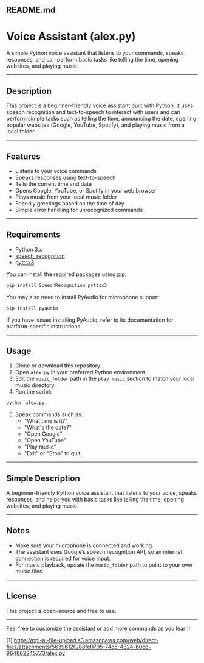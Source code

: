 ## README.md

# Voice Assistant (alex.py)

A simple Python voice assistant that listens to your commands, speaks responses, and can perform basic tasks like telling the time, opening websites, and playing music.

---

## Description

This project is a beginner-friendly voice assistant built with Python. It uses speech recognition and text-to-speech to interact with users and can perform simple tasks such as telling the time, announcing the date, opening popular websites (Google, YouTube, Spotify), and playing music from a local folder.

---

## Features

- Listens to your voice commands
- Speaks responses using text-to-speech
- Tells the current time and date
- Opens Google, YouTube, or Spotify in your web browser
- Plays music from your local music folder
- Friendly greetings based on the time of day
- Simple error handling for unrecognized commands

---

## Requirements

- Python 3.x
- [speech_recognition](https://pypi.org/project/SpeechRecognition/)
- [pyttsx3](https://pypi.org/project/pyttsx3/)

You can install the required packages using pip:

```bash
pip install SpeechRecognition pyttsx3
```

You may also need to install PyAudio for microphone support:

```bash
pip install pyaudio
```
If you have issues installing PyAudio, refer to its documentation for platform-specific instructions.

---

## Usage

1. Clone or download this repository.
2. Open `alex.py` in your preferred Python environment.
3. Edit the `music_folder` path in the `play music` section to match your local music directory.
4. Run the script:

```bash
python alex.py
```

5. Speak commands such as:
   - "What time is it?"
   - "What's the date?"
   - "Open Google"
   - "Open YouTube"
   - "Play music"
   - "Exit" or "Stop" to quit

---

## Simple Description

A beginner-friendly Python voice assistant that listens to your voice, speaks responses, and helps you with basic tasks like telling the time, opening websites, and playing music.

---

## Notes

- Make sure your microphone is connected and working.
- The assistant uses Google’s speech recognition API, so an internet connection is required for voice input.
- For music playback, update the `music_folder` path to point to your own music files.

---

## License

This project is open-source and free to use.

---

Feel free to customize the assistant or add more commands as you learn!

[1] https://ppl-ai-file-upload.s3.amazonaws.com/web/direct-files/attachments/56396120/88fe0705-74c5-4324-b0cc-964862245773/alex.py
